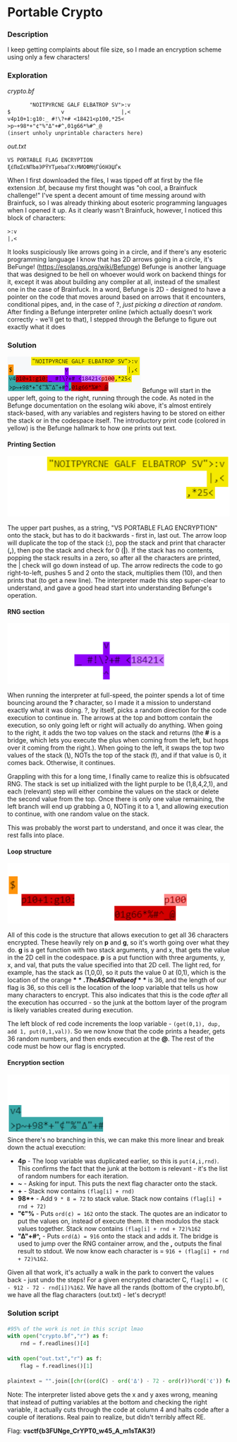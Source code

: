 # Portable Crypto

### Description
I keep getting complaints about file size, so I made an encryption scheme using only a few characters!

### Exploration
_crypto.bf_
```
       "NOITPYRCNE GALF ELBATROP SV">:v
$                v                  |,<
v4p10+1:g10:_ #!\?+# <18421<p100,*25<
>p~+98*+"¢"%"Δ"+#^,01g66*%#^_@
(insert unholy unprintable characters here)
```
_out.txt_
```
VS PORTABLE FLAG ENCRYPTION
ξέΠαΣεΝПЪвЭΡΫΥТμеЬаГΧιМИΟФΜήГΰбНЭЏЃκ
```

When I first downloaded the files, I was tipped off at first by the file extension .bf, because my first thought was "oh cool, a Brainfuck challenge!" I've spent a decent amount of time messing around with Brainfuck, so I was already thinking about esoteric programming languages when I opened it up. As it clearly wasn't Brainfuck, however, I noticed this block of characters:
```
>:v
|,<
```
It looks suspiciously like arrows going in a circle, and if there's any esoteric programming language I know that has 2D arrows going in a circle, it's BeFunge! (https://esolangs.org/wiki/Befunge) Befunge is another language that was designed to be hell on whoever would work on backend things for it, except it was about building any compiler at all, instead of the smallest one in the case of Brainfuck. In a word, Befunge is 2D - designed to have a pointer on the code that moves around based on arrows that it encounters, conditional pipes, and, in the case of ?, _just picking a direction at random_. After finding a Befunge interpreter online (which actually doesn't work correctly - we'll get to that), I stepped through the Befunge to figure out exactly what it does

### Solution
![Colorized version of the Befunge script](files/noitpycerene.PNG)
Befunge will start in the upper left, going to the right, running through the code. As noted in the Befunge documentation on the esolang wiki above, it's almost entirely stack-based, with any variables and registers having to be stored on either the stack or in the codespace itself. The introductory print code (colored in yellow) is the Befunge hallmark to how one prints out text.

#### Printing Section
![Highlighted yellow part of the code](files/noitprint.png)

The upper part pushes, as a string, "VS PORTABLE FLAG ENCRYPTION" onto the stack, but has to do it backwards - first in, last out. The arrow loop will duplicate the top of the stack (**:**), pop the stack and print that character (**,**), then pop the stack and check for 0 (**|**). If the stack has no contents, popping the stack results in a zero, so after all the characters are printed, the | check will go down instead of up. 
The arrow redirects the code to go right-to-left, pushes 5 and 2 onto the stack, multiplies them (10), and then prints that (to get a new line). The interpreter made this step super-clear to understand, and gave a good head start into understanding Befunge's operation.

#### RNG section
![Highlighted purple part of the code](files/noitrng.png)

When running the interpreter at full-speed, the pointer spends a lot of time bouncing around the **?** character, so I made it a mission to understand exactly what it was doing. ?, by itself, picks a random direction for the code execution to continue in. The arrows at the top and bottom contain the execution, so only going left or right will actually do anything. 
When going to the right, it adds the two top values on the stack and returns (the **#** is a bridge, which lets you execute the plus when coming from the left, but hops over it coming from the right.). 
When going to the left, it swaps the top two values of the stack (**\\**), NOTs the top of the stack (**!**), and if that value is 0, it comes back. Otherwise, it continues.

Grappling with this for a long time, I finally came to realize this is obfsucated RNG. The stack is set up initialized with the light purple to be (1,8,4,2,1), and each (relevant) step will either combine the values on the stack or delete the second value from the top. Once there is only one value remaining, the left branch will end up grabbing a 0, NOTing it to a 1, and allowing execution to continue, with one random value on the stack.

This was probably the worst part to understand, and once it was clear, the rest falls into place.

#### Loop structure
![Highlighted red part of the code](files/noitloop.png)

All of this code is the structure that allows execution to get all 36 characters encrypted. These heavily rely on **p** and **g**, so it's worth going over what they do. **g** is a get function with two stack arguments, y and x, that gets the value in the 2D cell in the codespace. **p** is a put function with three arguments, y, x, and val, that puts the value specified into that 2D cell. 
The light red, for example, has the stack as (1,0,0), so it puts the value 0 at (0,1), which is the location of the orange **$**. The ASCII value of **$** is 36, and the length of our flag is 36, so this cell is the location of the loop variable that tells us how many characters to encrypt. This also indicates that this is the code _after_ all the execution has occurred - so the junk at the bottom layer of the program is likely variables created during execution.

The left block of red code increments the loop variable - `(get(0,1), dup, add 1, put(0,1,val))`. So we now know that the code prints a header, gets 36 random numbers, and then ends execution at the **@**. The rest of the code must be how our flag is encrypted.

#### Encryption section
![Highlighted teal part of the code](files/noitcrypt.png)
Since there's no branching in this, we can make this more linear and break down the actual execution:
* **4p** - The loop variable was duplicated earlier, so this is `put(4,i,rnd)`. This confirms the fact that the junk at the bottom is relevant - it's the list of random numbers for each iteration.
* **~** - Asking for input. This puts the next flag character onto the stack.
* **\+** - Stack now contains `(flag[i] + rnd)`
* **98\*+** - Add `9 * 8 = 72` to stack value. Stack now contains `(flag[i] + rnd + 72)`
* **"¢"%** - Puts `ord(¢) = 162` onto the stack. The quotes are an indicator to put the values on, instead of execute them. It then modulos the stack values together. Stack now contains `(flag[i] + rnd + 72)%162`
* **"Δ"+#^,** - Puts `ord(Δ) = 916` onto the stack and adds it. The bridge is used to jump over the RNG container arrow, and the **,** outputs the final result to stdout. We now know each character is = `916 + (flag[i] + rnd + 72)%162`.

Given all that work, it's actually a walk in the park to convert the values back - just undo the steps! For a given encrypted character C, `flag[i] = (C - 912 - 72 - rnd[i])%162`. We have all the rands (bottom of the crypto.bf), we have all the flag characters (out.txt) - let's decrypt!

### Solution script
```py
#95% of the work is not in this script lmao
with open("crypto.bf","r") as f:
    rnd = f.readlines()[4]

with open("out.txt","r") as f:
    flag = f.readlines()[1]

plaintext = "".join([chr((ord(C) - ord('Δ') - 72 - ord(r))%ord('¢')) for C,r in zip(flag, rnd)])
```

Note: The interpreter listed above gets the x and y axes wrong, meaning that instead of putting variables at the bottom and checking the right variable, it actually cuts through the code at column 4 and halts code after a couple of iterations. Real pain to realize, but didn't terribly affect RE.

Flag: **vsctf{b3FUNge_CrYPT0_w45_A_m1sTAK3!}**
